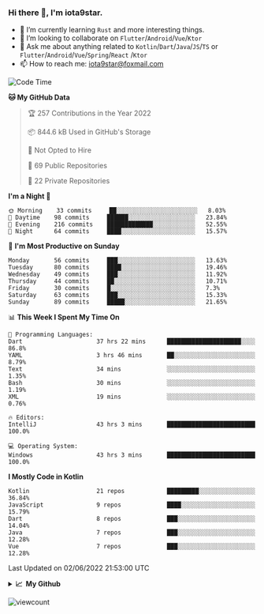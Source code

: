 ### Hi there 👋, I'm iota9star.

- 🌱 I’m currently learning `Rust` and more interesting things.
- 👯 I’m looking to collaborate on `Flutter`/`Android`/`Vue`/`Ktor`
- 💬 Ask me about anything related to `Kotlin`/`Dart`/`Java`/`JS`/`TS` or `Flutter`/`Android`/`Vue`/`Spring`/`React`
  /`Ktor`
- 📫 How to reach me: [iota9star@foxmail.com](iota9star@foxmail.com)



<!--START_SECTION:waka-->
![Code Time](http://img.shields.io/badge/Code%20Time-3%2C079%20hrs%201%20min-blue)

**🐱 My GitHub Data** 

> 🏆 257 Contributions in the Year 2022
 > 
> 📦 844.6 kB Used in GitHub's Storage 
 > 
> 🚫 Not Opted to Hire
 > 
> 📜 69 Public Repositories 
 > 
> 🔑 22 Private Repositories  
 > 
**I'm a Night 🦉** 

```text
🌞 Morning    33 commits     ██░░░░░░░░░░░░░░░░░░░░░░░   8.03% 
🌆 Daytime    98 commits     ██████░░░░░░░░░░░░░░░░░░░   23.84% 
🌃 Evening    216 commits    █████████████░░░░░░░░░░░░   52.55% 
🌙 Night      64 commits     ████░░░░░░░░░░░░░░░░░░░░░   15.57%

```
📅 **I'm Most Productive on Sunday** 

```text
Monday       56 commits     ███░░░░░░░░░░░░░░░░░░░░░░   13.63% 
Tuesday      80 commits     ████░░░░░░░░░░░░░░░░░░░░░   19.46% 
Wednesday    49 commits     ███░░░░░░░░░░░░░░░░░░░░░░   11.92% 
Thursday     44 commits     ██░░░░░░░░░░░░░░░░░░░░░░░   10.71% 
Friday       30 commits     █░░░░░░░░░░░░░░░░░░░░░░░░   7.3% 
Saturday     63 commits     ███░░░░░░░░░░░░░░░░░░░░░░   15.33% 
Sunday       89 commits     █████░░░░░░░░░░░░░░░░░░░░   21.65%

```


📊 **This Week I Spent My Time On** 

```text
💬 Programming Languages: 
Dart                     37 hrs 22 mins      █████████████████████░░░░   86.8% 
YAML                     3 hrs 46 mins       ██░░░░░░░░░░░░░░░░░░░░░░░   8.79% 
Text                     34 mins             ░░░░░░░░░░░░░░░░░░░░░░░░░   1.35% 
Bash                     30 mins             ░░░░░░░░░░░░░░░░░░░░░░░░░   1.19% 
XML                      19 mins             ░░░░░░░░░░░░░░░░░░░░░░░░░   0.76%

🔥 Editors: 
IntelliJ                 43 hrs 3 mins       █████████████████████████   100.0%

💻 Operating System: 
Windows                  43 hrs 3 mins       █████████████████████████   100.0%

```

**I Mostly Code in Kotlin** 

```text
Kotlin                   21 repos            █████████░░░░░░░░░░░░░░░░   36.84% 
JavaScript               9 repos             ████░░░░░░░░░░░░░░░░░░░░░   15.79% 
Dart                     8 repos             ███░░░░░░░░░░░░░░░░░░░░░░   14.04% 
Java                     7 repos             ███░░░░░░░░░░░░░░░░░░░░░░   12.28% 
Vue                      7 repos             ███░░░░░░░░░░░░░░░░░░░░░░   12.28%

```



 Last Updated on 02/06/2022 21:53:00 UTC
<!--END_SECTION:waka-->

<details>
  <summary><b>📈&nbsp;&nbsp;My Github</b></summary>
  <br>
  <img src='https://github-profile-trophy.vercel.app/?username=iota9star'>
  <img src='https://bad-apple-github-readme.vercel.app/api?show_bg=1&username=iota9star&hide_title=true'>
  <img src='http://cr-skills-chart-widget.azurewebsites.net/api/api?username=iota9star'>
</details>


![viewcount](https://count.getloli.com/get/@iota9star?theme=rule34)
